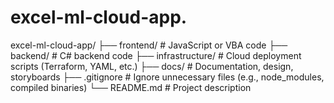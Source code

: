 # excel-ml-cloud-app.
excel-ml-cloud-app/
├── frontend/         # JavaScript or VBA code
├── backend/          # C# backend code
├── infrastructure/   # Cloud deployment scripts (Terraform, YAML, etc.)
├── docs/             # Documentation, design, storyboards
├── .gitignore        # Ignore unnecessary files (e.g., node_modules, compiled binaries)
└── README.md         # Project description
